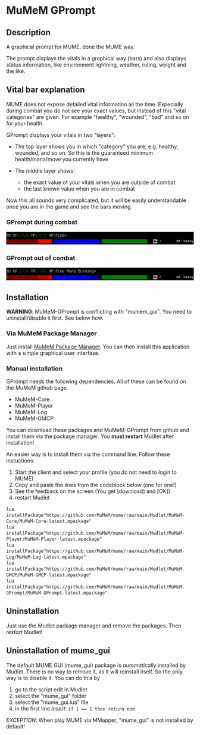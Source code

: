 MuMeM GPrompt
============================

## Description

A graphical prompt for MUME, done the MUME way.

The prompt displays the vitals in a graphical way (bars) and also displays status information, like environment lightning, weather, riding, weight and the like.

## Vital bar explanation

MUME does not expose detailed vital information all the time. Expecially during combat you do not see your exact values, but instead of this "vital categories" are given. For example "healthy", "wounded", "bad" and so on for your health.

GPrompt displays your vitals in two "layers":

  * The top layer shows you in which "category" you are, e.g. healthy, wounded, and so on. So this is the guaranteed minimum health/mana/move you currently have
  * The middle layer shows:

    * the exact value of your vitals when you are outside of combat
    * the last known value when you are in combat

Now this all sounds very complicated, but it will be easily understandable once you are in the game and see the bars moving.

### GPrompt during combat

![GPrompt during combat](https://github.com/MuMeM/mume/blob/main/Mudlet/MuMeM-GPrompt/doc/GPrompt-Combat.png)

### GPrompt out of combat

![GPrompt out of combat](https://github.com/MuMeM/mume/blob/main/Mudlet/MuMeM-GPrompt/doc/GPrompt-OutOfCombat.png)

## Installation

**WARNING**: MuMeM-GPrompt is conflicting with "mumem_gui". You need to uninstall/disable it first. See below how.

### Via MuMeM Package Manager

Just install [MuMeM Package Manager](https://github.com/MuMeM/mume/tree/main/Mudlet/MuMeM-PkgMgr). You can then install this application with a simple graphical user interfase.

### Manual installation

GPrompt needs the following dependencies. All of these can be found on the MuMeM github page.

  * MuMeM-Core
  * MuMeM-Player
  * MuMeM-Log
  * MuMeM-GMCP

You can download these packages and MuMeM-GPrompt from github and install them via the package manager. You **must restart** Mudlet after installation!

An easier way is to install them via the command line. Follow these instuctions:

  1. Start the client and select your profile (you do not need to login to MUME)
  2. Copy and paste the lines from the codeblock below (one for one!)
  3. See the feedback on the screen (You get [download] and [OK])
  4. restart Mudlet

    lua installPackage"https://github.com/MuMeM/mume/raw/main/Mudlet/MuMeM-Core/MuMeM-Core-latest.mpackage"
    lua installPackage"https://github.com/MuMeM/mume/raw/main/Mudlet/MuMeM-Player/MuMeM-Player-latest.mpackage"
    lua installPackage"https://github.com/MuMeM/mume/raw/main/Mudlet/MuMeM-Log/MuMeM-Log-latest.mpackage"
    lua installPackage"https://github.com/MuMeM/mume/raw/main/Mudlet/MuMeM-GMCP/MuMeM-GMCP-latest.mpackage"
    lua installPackage"https://github.com/MuMeM/mume/raw/main/Mudlet/MuMeM-GPrompt/MuMeM-GPrompt-latest.mpackage"

## Uninstallation

Just use the Mudlet package manager and remove the packages. Then *restart* Mudlet!

## Uninstallation of mume_gui

The default MUME GUI (mume_gui) package is *automatically* installed by Mudlet. There is no way to remove it, as it will reinstall itself. So the only way is to disable it. You can do this by

  1. go to the script edit in Mudlet
  2. select the "mume_gui" folder
  3. select the "mume_gui.lua" file
  4. in the first line *insert*: `if 1 == 1 then return end`

*EXCEPTION*: When play MUME via MMapper, "mume_gui" is not installed by default!